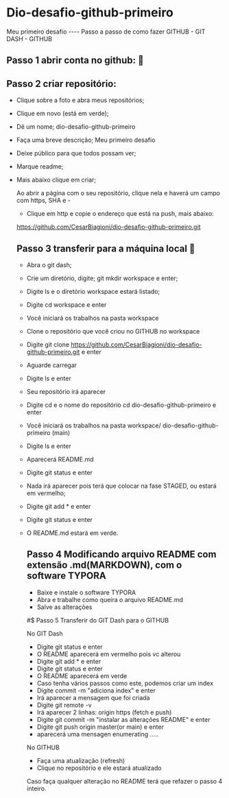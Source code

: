 # Dio-desafio-github-primeiro
Meu primeiro desafio ----  Passo a passo de como fazer GITHUB - GIT DASH - GITHUB

##     Passo 1 abrir conta no github: :school:

##     Passo 2 criar repositório:

- Clique sobre a foto e abra meus repositórios; 

- Clique  em novo (está em verde); 

- Dê um nome;                          dio-desafio-github-primeiro

- Faça uma breve descrição;  Meu primeiro desafio

- Deixe público para que todos possam ver; 

- Marque readme;

- Mais abaixo clique em criar; 

  Ao abrir a página com o seu repositório, clique nela e haverá um campo com https, SHA e   - 

  - Clique em http e copie o endereço que está na push, mais abaixo:

   https://github.com/CesarBiagioni/dio-desafio-github-primeiro.git

  ## Passo 3  transferir para a máquina local :calling:

  - Abra o git dash; 
  
  - Crie um diretório, digite;                         git mkdir workspace      e enter;
  
  - Digite ls  e o diretório workspace estará listado;
  
  - Digite cd workspace e enter
  
  - Você iniciará os trabalhos na pasta workspace 
  
  - Clone o repositório que você criou no GITHUB no workspace

  - Digite git clone https://github.com/CesarBiagioni/dio-desafio-github-primeiro.git e enter

  - Aguarde carregar

  - Digite ls e enter

  - Seu repositório irá aparecer

  - Digite cd  e o nome do repositório                 cd dio-desafio-github-primeiro     e enter  

  - Você iniciará os trabalhos na pasta workspace/ dio-desafio-github-primeiro (main)

  -  Digite ls e enter

  - Aparecerá README.md

  - Digite git status e enter

  - Nada irá aparecer pois terá que colocar na fase STAGED, ou estará em vermelho;
  
  - Digite     git add *    e enter 

  - Digite  git status e enter 

  - O README.md estará em verde.

    ## Passo 4 Modificando arquivo README com extensão .md(MARKDOWN), com o software TYPORA 

    - Baixe e instale o software TYPORA
    - Abra e trabalhe como queira o arquivo README.md
    - Salve as alterações  
  
    
  
    #$ Passo 5 Transferir do GIT Dash para o GITHUB
  
    No GIT Dash  
  
    - Digite   git status e enter
    - O README aparecerá em vermelho pois vc alterou
    - Digite   git add *   e enter
    - Digite   git status  e enter
    - O README aparecerá em verde 
    - Caso tenha vários passos como este, podemos criar um index
    - Digite commit -m "adiciona index"  e enter 
    - Irá aparecer a mensagem que foi criada
    - Digite  git remote -v 
    - Irá aparecer 2 linhas: origin https (fetch e push)
    - Digite git commit -m "instalar as alterações README" e enter
    - Digite git push origin master(or main) e enter
    - aparecerá uma mensagen enumerating .....
  
    
  
    No GITHUB
  
    - Faça uma atualização (refresh)  
    - Clique no repositório e ele estará atualizado 
    
    
    
    Caso faça qualquer alteração no README terá que refazer o passo 4 inteiro.
    
    
    
    
    
     

